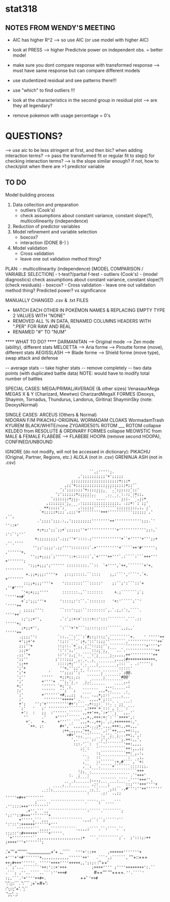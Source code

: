 # stat318

## NOTES FROM WENDY'S MEETING
- AIC has higher R^2 --> so use AIC (or use model with higher AIC)
- look at PRESS --> higher Predictvie power on independent obs. = better model
- make sure you dont compare response with transformed response --> must have same response but can compare different models

- use studentized residual and see patterns there!!!
- use "which" to find outliers !!!

- look at the characteristics in the second group in residual plot --> are they all legendary?

- remove pokemon with usage percentage = 0's

# QUESTIONS?
--> use aic to be less stringent at first, and then bic? when adding interaction terms?
--> pass the transformed fit or regular fit to step() for checking interaction terms?
--> is the slope similar enough? if not, how to check/plot when there are >1 predictor variable 

## TO DO
Model building process
1. Data collection and preparation
	- outliers (Cook's)
	- check assumptions about constant variance, constant slope(?), multicollinearity (independence)
2. Reduction of predictor variables
3. Model refinement and variable selection
	- boxcox?
	- interaction (DONE B-) )
4. Model validation
	- Cross validation
	- leave one out validation method thing?

PLAN:
	- multicollinearity (independence)
	[MODEL COMPARISON / VARIABLE SELECTION]
		- t-test?/partial f-test
	- outliers (Cook's)
	- (model diagnostics) check assumptions about constant variance, constant slope(?) (check residuals)
	- boxcox?
	- Cross validation
	- leave one out validation method thing?
Predicted power? vs significance 


MANUALLY CHANGED .csv & .txt FILES
- MATCH EACH OTHER IN POKÉMON NAMES & REPLACING EMPTY TYPE 2 VALUES WITH "NONE"
- REMOVED ALL % IN DATA, RENAMED COLUMNS HEADERS WITH ".PER" FOR RAW AND REAL
- RENAMED "#" TO "NUM"


**** WHAT TO DO? ****
DARMANITAN
  --> Original mode
  --> Zen mode (ability), different stats
MELOETTA
  --> Aria forme
  --> Piroutte forme (move), different stats
AEGISSLASH
  --> Blade forme
  --> Shield forme (move type), swap attack and defense

-- average stats
-- take higher stats
-- remove completely
-- two data points (with duplicated battle data)
  NOTE: would have to modify total number of battles

SPECIAL CASES:
MEGA/PRIMAL/AVERAGE (& other sizes)
	VenasaurMega
MEGAS X & Y (Charizard, Mewtwo)
	CharizardMegaX
FORMES (Deoxys, Shaymin, Tornadus, Thundurus, Landorus, Giritina)
  ShayminSky
  (note: DeoxysNormal)

SINGLE CASES:
ARCEUS (Others & Normal)  
NIDORAN F/M
PIKACHU-ORIGINAL
WORMADAM CLOAKS
	WormadamTrash
KYUREM BLACK/WHITE/none
ZYGARDE50%
ROTOM ___ ROTOM
collapse KELDEO from RESOLUTE & ORDINARY FORMES
collapse MEOWSTIC from MALE & FEMALE
FLABÉBÉ --> FLABEBE
HOOPA (remove second HOOPA), CONFINED/UNBOUND


IGNORE (do not modify, will not be accessed in dictionary):
PIKACHU (Original, Partner, Regions, etc.)
ALOLA (not in .csv)
GRENINJA ASH (not in .csv)


                                         ``,;''''';.                                     
                                    ,';;;;;;;;;;'+';;;;;                                 
                                 ;;;;;;;;;;;;;;;;;;;;;+;;;+                              
                              ,;;'+;;;;;;;;;;;;;;;;;;;;;;+;;'`                           
                            ';';;;;;;;'+;;;;;;;,```.';;;;;;';;'                          
                          ';';;;;;;+;;;;;:,.`````..``.`:.:;`:+;;,                        
                        ';;;;;;;+;;;.```````....```````;;;.```,;;+                       
                      ,;;;;;;;';,```.:;;;;;;;;;;;;;;;;,`.;;+:`;`;;'                      
                     ++;;;;;';``````,:;;;;;'''''''''';;;;;;;;;,;,`;'                     
                   `+;;;;;+;;;`,;;;'+'''''''''+++''''''''''';;;;;;`,'      ,'',          
                  .';;;;';;;.:,,';;;;;;;;;''''''''++'''''''''''';;;.`'    ''::+'         
                  +;+;;';;`;;+`;;;;;;''+'''''''''''''+'''''''''''';;:,`  :':`';''`       
                 +;;;;;;;;;'.;;;''+'::::.;'''''''''''''+``+'''''+''';;+  .''.''''        
                '';;';;;;'.;;''''::::::::`.+''''''''''+`````++'#'''''';  ,''''''+,       
               '';;+;;;;`;''''''::+::::::`,`+''''++'''`.:````:```+++'''  +''''''';       
              ':;;+;;;';'''''' :::::::::.``::  `+'''',`++,```````+'+,    ''''''''        
             +.;;+;;;:''''+   ;::;:::::.``::::    ;,:```','```'.`+.      +'''''''        
            ::;;+;;;''''+    '::::::::```:::::'    ;:``;':```::`+       ,''#''''         
           `'+;+;;;''''      :::::::.,``:::::::     +.;```````;`;      `''''++#`         
           +`;';;;'''+      '::::;:':``.`:::::::   '+:'`````;``'      `''''++            
          . ;;;;;''':       ``:::':;;:``::::::::`,.`.;,:`:,````.      ''''++`            
           :;';;+'',        .`:`;:+:+`::::+::':::````````.```.::     '''''+;             
           ;+;;+'',         `:``'+'+```:;::::;:::``````,,;,,`       '''''++              
          .;;;;'':         `::..``:```:`#;:;:::;',`````````+.    ' '''''++               
          +';;+'+          ':;::```'`;+,'::':;;;''```````,'''''''''''''++`               
          ;;;''+           ::;::.`+`,,`;''::;;;'',```````'''''''''+''''+'                
          ;;;+'            ':':';,'```````::;;';,````..`.'''''''''''''++                 
         .;;''+            ::':';,;`:.````:';`````;.,,,,,++''''''''''++                  
         ';;''            ;':::;;;``,.`,``,`````````,,,,;#++++++++++++,                  
         ';;++             ::::;+;'``:`.````;````````,:::``. .:''''';                    
         ';'+               ''+,'';;',``:````'````````:::::'                             
         ';'+          '    '';;;;'';'' ``````;```````.`;@@.                             
         ';''       '''''   +;;+;;.;;   ```````;```````#@@'                              
         ';'        +''''+  '';,';`,   ;,:``````````````,,;                              
         +;'        '''''' `+;'';``   ``````````,,,.`````,;                              
         :;'        ''''''  '';```;   ```````,,,+,.``````.                               
         `;'        +''''''`+#,,,;;  ,````.,,+,;::`````,``'                              
          ;'         ''''''''+++++' .````,,,,+`;:::````````.                             
          +';    '';'+''''''''''#+':```.,+:;;:``::.`.`;;````                             
          `;'   '   ;' '''''''''```````,:+++`+`:::`,`:```:```                            
           +':  :   ;;  :''''''.``````,,++'++,`:+''`;```,,.'`                            
            ''      .'    +''''``````,,,+,,+++:+:`:`'`++++',:                            
             +'.    +.     +'''``.```,,,+..,++;.`,:,+++++++:,'                           
              `++. ;:       #+',``,,,,,;+...;+`.,,.+++:,,++,,,`                          
                             ;++,,,,,,'++,`````,:'`++,,.,++::,,                          
                               +#+',,,`''`````:,'';.`;...++;,',:                         
                                 ',.```'``;:``:';'`````;.++:,,',                         
                                  :;:.'``:  :``''```````'++:,,,,                         
                                     ;:`:   '````````````++:,,,;;                        
                                      ``    :;```````````++:`,,:,                        
                                      ``:   ::````````````:```,;,                        
                                      ,``   ::``````:+,#````,``+:                        
                                      ,``;  `.`````+```````:::::;;.                      
                                    :;,``.````````````````````+++                        
                                :.  ;```:``````````````````.`'+++'                       
                                  ,``````;,,,,```````.````.''''+++'',                    
                             ,``:`````````,::````;```````::;'''+++''''+                  
                      .:,````````````````.,`:`````,;;``.,#''':''++'''''''                
                    ````````````````````:`````.;:``.,;;   '''''+#++''''''''              
                 ;````..```````````````.````';``....```   .''::::+++'''''''''            
             .+'',```,,`````````````````:`````.````````;   ';:''::#+++''''''''+          
          +''''',```,,,```````````````.,,;``:``;`````'``   ':'::':++++++''''''+'''       
         '''''''```,,,,.```````````.,,,,;````.``:````.``,  ::;::':#++++++'''''+'''''.    
     `+'''''''''``,,,,,,,,,,,,,,,,,,,;+  ```.`````````;`.  ;':::;:++  ;++++'''+''''''';  
  .'+'''+'''''''..,,,,,,,,,,,,,,,,,+'+   ```,```,````` ``  '''+'::++     ,++++++'''''''+
 +'''+'+#'''''''+,,,,,,,,,,,,''''''++'   .```',;``````,``  '''+::+++`      ++;#+++''''''.
 '''''++++''''+++++,,';:;:`   :''++'`     .``;'...```````'++:'::+'+++           ;++++''''
;''''++++++++':.``                        .```; ,''..````..```:''+++#             `#++'''
 '''++++.                              `''.````'   :;,```.'+''''++#+.               `++'
 `'++#                              `':':;::```.   ':````  ;+'+#+':                      
                                    :':;::;'+'.      ';``                                
                                    `';:;'.           ;:                                 
